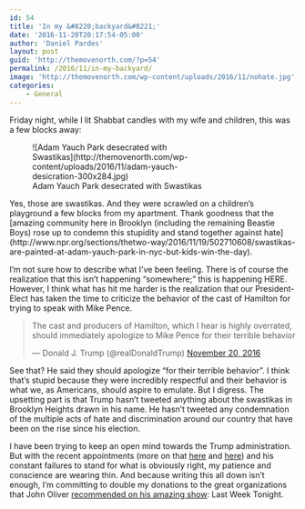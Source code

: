```yaml
---
id: 54
title: 'In my &#8220;backyard&#8221;'
date: '2016-11-20T20:17:54-05:00'
author: 'Daniel Pardes'
layout: post
guid: 'http://themovenorth.com/?p=54'
permalink: /2016/11/in-my-backyard/
image: 'http://themovenorth.com/wp-content/uploads/2016/11/nohate.jpg'
categories:
    - General
---
```


Friday night, while I lit Shabbat candles with my wife and children, this was a few blocks away:

<figure aria-describedby="caption-attachment-55" class="wp-caption aligncenter" id="attachment_55" style="width: 300px">![Adam Yauch Park desecrated with Swastikas](http://themovenorth.com/wp-content/uploads/2016/11/adam-yauch-desicration-300x284.jpg)<figcaption class="wp-caption-text" id="caption-attachment-55">Adam Yauch Park desecrated with Swastikas</figcaption></figure>Yes, those are swastikas. And they were scrawled on a children’s playground a few blocks from my apartment. Thank goodness that the [amazing community here in Brooklyn (including the remaining Beastie Boys) rose up to condemn this stupidity and stand together against hate](http://www.npr.org/sections/thetwo-way/2016/11/19/502710608/swastikas-are-painted-at-adam-yauch-park-in-nyc-but-kids-win-the-day).

I’m not sure how to describe what I’ve been feeling. There is of course the realization that this isn’t happening “somewhere;” this is happening HERE. However, I think what has hit me harder is the realization that our President-Elect has taken the time to criticize the behavior of the cast of Hamilton for trying to speak with Mike Pence.

> The cast and producers of Hamilton, which I hear is highly overrated, should immediately apologize to Mike Pence for their terrible behavior
> 
> — Donald J. Trump (@realDonaldTrump) [November 20, 2016](https://twitter.com/realDonaldTrump/status/800298286204723200)

<script async="" charset="utf-8" src="//platform.twitter.com/widgets.js"></script>

See that? He said they should apologize “for their terrible behavior”. I think that’s stupid because they were incredibly respectful and their behavior is what we, as Americans, should aspire to emulate. But I digress. The upsetting part is that Trump hasn’t tweeted anything about the swastikas in Brooklyn Heights drawn in his name. He hasn’t tweeted any condemnation of the multiple acts of hate and discrimination around our country that have been on the rise since his election.

I have been trying to keep an open mind towards the Trump administration. But with the recent appointments (more on that [here](http://themovenorth.com/2016/11/take-the-pledge/) and [here](http://themovenorth.com/2016/11/the-new-reality/)) and his constant failures to stand for what is obviously right, my patience and conscience are wearing thin. And because writing this all down isn’t enough, I’m committing to double my donations to the great organizations that John Oliver [recommended on his amazing show](https://twitter.com/LastWeekTonight): Last Week Tonight.